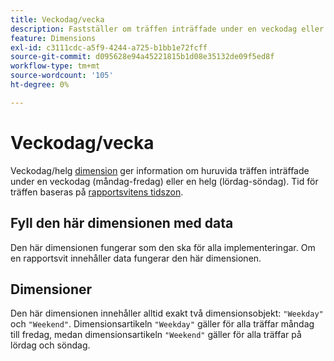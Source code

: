 ```yaml
---
title: Veckodag/vecka
description: Fastställer om träffen inträffade under en veckodag eller en helg.
feature: Dimensions
exl-id: c3111cdc-a5f9-4244-a725-b1bb1e72fcff
source-git-commit: d095628e94a45221815b1d08e35132de09f5ed8f
workflow-type: tm+mt
source-wordcount: '105'
ht-degree: 0%

---
```


# Veckodag/vecka

Veckodag/helg [dimension](overview.md) ger information om huruvida träffen inträffade under en veckodag (måndag-fredag) eller en helg (lördag-söndag). Tid för träffen baseras på [rapportsvitens tidszon](/help/admin/admin/c-manage-report-suites/c-edit-report-suites/general/general-acct-settings-admin.md).

## Fyll den här dimensionen med data

Den här dimensionen fungerar som den ska för alla implementeringar. Om en rapportsvit innehåller data fungerar den här dimensionen.

## Dimensioner

Den här dimensionen innehåller alltid exakt två dimensionsobjekt: `"Weekday"` och `"Weekend"`. Dimensionsartikeln `"Weekday"` gäller för alla träffar måndag till fredag, medan dimensionsartikeln `"Weekend"` gäller för alla träffar på lördag och söndag.
